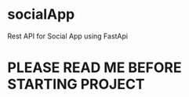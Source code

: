 # socialApp
Rest API for Social App using FastApi

<h1> PLEASE READ ME BEFORE STARTING PROJECT </h1>
